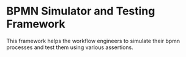 # BPMN Simulator and Testing Framework
This framework helps the workflow engineers to simulate their bpmn processes
and test them using various assertions.
